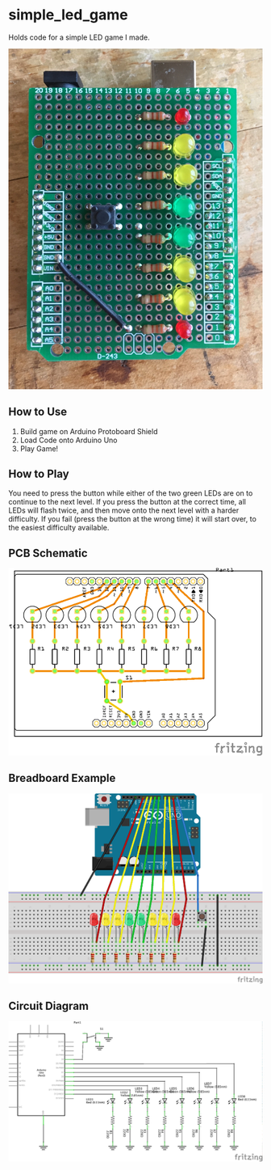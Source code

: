 # simple_led_game
Holds code for a simple LED game I made. 

![Press the button!](https://github.com/tedmyers/simple_led_game/blob/master/led_game.jpg "Picture of the Game")

## How to Use
1. Build game on Arduino Protoboard Shield
2. Load Code onto Arduino Uno
3. Play Game!

## How to Play
You need to press the button while either of the two green LEDs are on to continue to the next level. If you press the button at the correct time, all LEDs will flash twice, and then move onto the next level with a harder difficulty. If you fail (press the button at the wrong time) it will start over, to the easiest difficulty available.

## PCB Schematic
![Image of PCB Schematic, generated in Fritzing](https://github.com/tedmyers/simple_led_game/blob/master/fritzing_sketch_pcb.png "PCB Schematic")

## Breadboard Example
![Image of Breadboard Layout, generated in Fritzing](https://github.com/tedmyers/simple_led_game/blob/master/fritzing_sketch_bb.png "Breadboard Layout")

## Circuit Diagram
![Image of Circuit Diagram, generated in Fritzing](https://github.com/tedmyers/simple_led_game/blob/master/fritzing_sketch_schem.png "Circuit Diagram")
